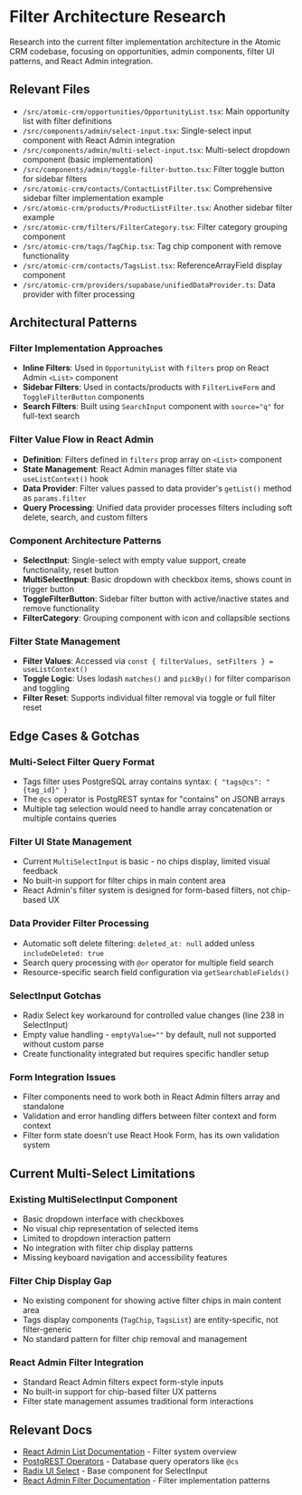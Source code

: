 # Filter Architecture Research

Research into the current filter implementation architecture in the Atomic CRM codebase, focusing on opportunities, admin components, filter UI patterns, and React Admin integration.

## Relevant Files
- `/src/atomic-crm/opportunities/OpportunityList.tsx`: Main opportunity list with filter definitions
- `/src/components/admin/select-input.tsx`: Single-select input component with React Admin integration
- `/src/components/admin/multi-select-input.tsx`: Multi-select dropdown component (basic implementation)
- `/src/components/admin/toggle-filter-button.tsx`: Filter toggle button for sidebar filters
- `/src/atomic-crm/contacts/ContactListFilter.tsx`: Comprehensive sidebar filter implementation example
- `/src/atomic-crm/products/ProductListFilter.tsx`: Another sidebar filter example
- `/src/atomic-crm/filters/FilterCategory.tsx`: Filter category grouping component
- `/src/atomic-crm/tags/TagChip.tsx`: Tag chip component with remove functionality
- `/src/atomic-crm/contacts/TagsList.tsx`: ReferenceArrayField display component
- `/src/atomic-crm/providers/supabase/unifiedDataProvider.ts`: Data provider with filter processing

## Architectural Patterns

### Filter Implementation Approaches
- **Inline Filters**: Used in `OpportunityList` with `filters` prop on React Admin `<List>` component
- **Sidebar Filters**: Used in contacts/products with `FilterLiveForm` and `ToggleFilterButton` components
- **Search Filters**: Built using `SearchInput` component with `source="q"` for full-text search

### Filter Value Flow in React Admin
- **Definition**: Filters defined in `filters` prop array on `<List>` component
- **State Management**: React Admin manages filter state via `useListContext()` hook
- **Data Provider**: Filter values passed to data provider's `getList()` method as `params.filter`
- **Query Processing**: Unified data provider processes filters including soft delete, search, and custom filters

### Component Architecture Patterns
- **SelectInput**: Single-select with empty value support, create functionality, reset button
- **MultiSelectInput**: Basic dropdown with checkbox items, shows count in trigger button
- **ToggleFilterButton**: Sidebar filter button with active/inactive states and remove functionality
- **FilterCategory**: Grouping component with icon and collapsible sections

### Filter State Management
- **Filter Values**: Accessed via `const { filterValues, setFilters } = useListContext()`
- **Toggle Logic**: Uses lodash `matches()` and `pickBy()` for filter comparison and toggling
- **Filter Reset**: Supports individual filter removal via toggle or full filter reset

## Edge Cases & Gotchas

### Multi-Select Filter Query Format
- Tags filter uses PostgreSQL array contains syntax: `{ "tags@cs": "{tag_id}" }`
- The `@cs` operator is PostgREST syntax for "contains" on JSONB arrays
- Multiple tag selection would need to handle array concatenation or multiple contains queries

### Filter UI State Management
- Current `MultiSelectInput` is basic - no chips display, limited visual feedback
- No built-in support for filter chips in main content area
- React Admin's filter system is designed for form-based filters, not chip-based UX

### Data Provider Filter Processing
- Automatic soft delete filtering: `deleted_at: null` added unless `includeDeleted: true`
- Search query processing with `@or` operator for multiple field search
- Resource-specific search field configuration via `getSearchableFields()`

### SelectInput Gotchas
- Radix Select key workaround for controlled value changes (line 238 in SelectInput)
- Empty value handling - `emptyValue=""` by default, null not supported without custom parse
- Create functionality integrated but requires specific handler setup

### Form Integration Issues
- Filter components need to work both in React Admin filters array and standalone
- Validation and error handling differs between filter context and form context
- Filter form state doesn't use React Hook Form, has its own validation system

## Current Multi-Select Limitations

### Existing MultiSelectInput Component
- Basic dropdown interface with checkboxes
- No visual chip representation of selected items
- Limited to dropdown interaction pattern
- No integration with filter chip display patterns
- Missing keyboard navigation and accessibility features

### Filter Chip Display Gap
- No existing component for showing active filter chips in main content area
- Tags display components (`TagChip`, `TagsList`) are entity-specific, not filter-generic
- No standard pattern for filter chip removal and management

### React Admin Filter Integration
- Standard React Admin filters expect form-style inputs
- No built-in support for chip-based filter UX patterns
- Filter state management assumes traditional form interactions

## Relevant Docs
- [React Admin List Documentation](https://marmelab.com/react-admin/List.html) - Filter system overview
- [PostgREST Operators](https://postgrest.org/en/stable/references/api/resource_representation.html#operators) - Database query operators like `@cs`
- [Radix UI Select](https://www.radix-ui.com/primitives/docs/components/select) - Base component for SelectInput
- [React Admin Filter Documentation](https://marmelab.com/react-admin/FilteringTutorial.html) - Filter implementation patterns